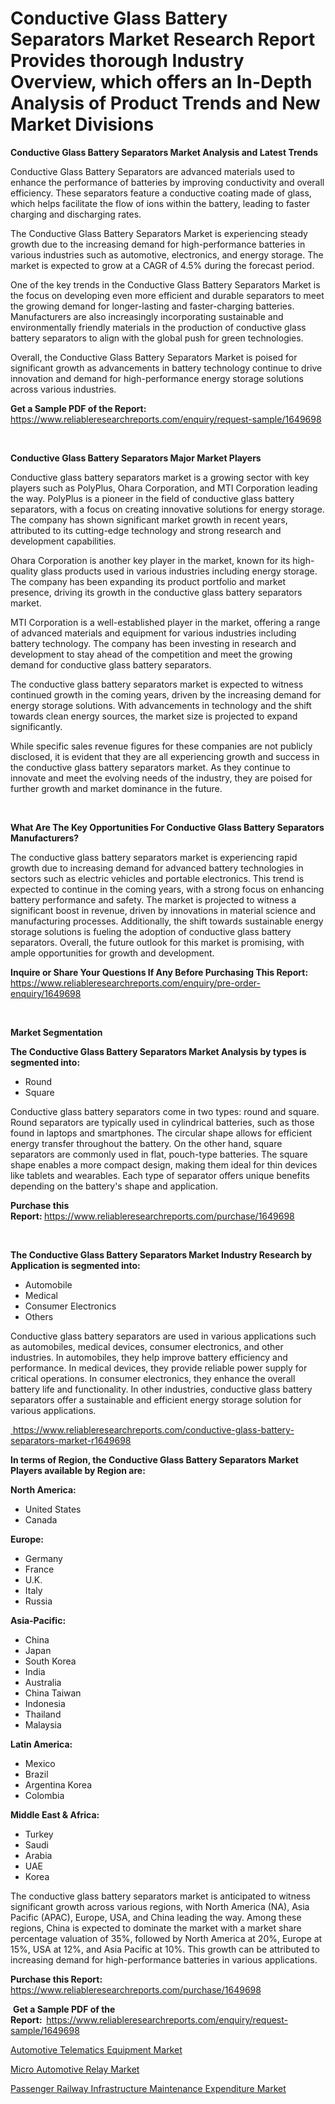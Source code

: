 <p><h1>Conductive Glass Battery Separators Market Research Report Provides thorough Industry Overview, which offers an In-Depth Analysis of Product Trends and New Market Divisions</h1></p><p><strong>Conductive Glass Battery Separators Market Analysis and Latest Trends</strong></p>
<p><p>Conductive Glass Battery Separators are advanced materials used to enhance the performance of batteries by improving conductivity and overall efficiency. These separators feature a conductive coating made of glass, which helps facilitate the flow of ions within the battery, leading to faster charging and discharging rates.</p><p>The Conductive Glass Battery Separators Market is experiencing steady growth due to the increasing demand for high-performance batteries in various industries such as automotive, electronics, and energy storage. The market is expected to grow at a CAGR of 4.5% during the forecast period.</p><p>One of the key trends in the Conductive Glass Battery Separators Market is the focus on developing even more efficient and durable separators to meet the growing demand for longer-lasting and faster-charging batteries. Manufacturers are also increasingly incorporating sustainable and environmentally friendly materials in the production of conductive glass battery separators to align with the global push for green technologies.</p><p>Overall, the Conductive Glass Battery Separators Market is poised for significant growth as advancements in battery technology continue to drive innovation and demand for high-performance energy storage solutions across various industries.</p></p>
<p><strong>Get a Sample PDF of the Report:&nbsp;</strong> <a href="https://www.reliableresearchreports.com/enquiry/request-sample/1649698">https://www.reliableresearchreports.com/enquiry/request-sample/1649698</a></p>
<p>&nbsp;</p>
<p><strong>Conductive Glass Battery Separators Major Market Players</strong></p>
<p><p>Conductive glass battery separators market is a growing sector with key players such as PolyPlus, Ohara Corporation, and MTI Corporation leading the way. PolyPlus is a pioneer in the field of conductive glass battery separators, with a focus on creating innovative solutions for energy storage. The company has shown significant market growth in recent years, attributed to its cutting-edge technology and strong research and development capabilities.</p><p>Ohara Corporation is another key player in the market, known for its high-quality glass products used in various industries including energy storage. The company has been expanding its product portfolio and market presence, driving its growth in the conductive glass battery separators market.</p><p>MTI Corporation is a well-established player in the market, offering a range of advanced materials and equipment for various industries including battery technology. The company has been investing in research and development to stay ahead of the competition and meet the growing demand for conductive glass battery separators.</p><p>The conductive glass battery separators market is expected to witness continued growth in the coming years, driven by the increasing demand for energy storage solutions. With advancements in technology and the shift towards clean energy sources, the market size is projected to expand significantly.</p><p>While specific sales revenue figures for these companies are not publicly disclosed, it is evident that they are all experiencing growth and success in the conductive glass battery separators market. As they continue to innovate and meet the evolving needs of the industry, they are poised for further growth and market dominance in the future.</p></p>
<p>&nbsp;</p>
<p><strong>What Are The Key Opportunities For Conductive Glass Battery Separators Manufacturers?</strong></p>
<p><p>The conductive glass battery separators market is experiencing rapid growth due to increasing demand for advanced battery technologies in sectors such as electric vehicles and portable electronics. This trend is expected to continue in the coming years, with a strong focus on enhancing battery performance and safety. The market is projected to witness a significant boost in revenue, driven by innovations in material science and manufacturing processes. Additionally, the shift towards sustainable energy storage solutions is fueling the adoption of conductive glass battery separators. Overall, the future outlook for this market is promising, with ample opportunities for growth and development.</p></p>
<p><strong>Inquire or Share Your Questions If Any Before Purchasing This Report:</strong> <a href="https://www.reliableresearchreports.com/enquiry/pre-order-enquiry/1649698">https://www.reliableresearchreports.com/enquiry/pre-order-enquiry/1649698</a></p>
<p>&nbsp;</p>
<p><strong>Market Segmentation</strong></p>
<p><strong>The Conductive Glass Battery Separators Market Analysis by types is segmented into:</strong></p>
<p><ul><li>Round</li><li>Square</li></ul></p>
<p><p>Conductive glass battery separators come in two types: round and square. Round separators are typically used in cylindrical batteries, such as those found in laptops and smartphones. The circular shape allows for efficient energy transfer throughout the battery. On the other hand, square separators are commonly used in flat, pouch-type batteries. The square shape enables a more compact design, making them ideal for thin devices like tablets and wearables. Each type of separator offers unique benefits depending on the battery's shape and application.</p></p>
<p><strong>Purchase this Report:&nbsp;</strong><a href="https://www.reliableresearchreports.com/purchase/1649698">https://www.reliableresearchreports.com/purchase/1649698</a></p>
<p>&nbsp;</p>
<p><strong>The Conductive Glass Battery Separators Market Industry Research by Application is segmented into:</strong></p>
<p><ul><li>Automobile</li><li>Medical</li><li>Consumer Electronics</li><li>Others</li></ul></p>
<p><p>Conductive glass battery separators are used in various applications such as automobiles, medical devices, consumer electronics, and other industries. In automobiles, they help improve battery efficiency and performance. In medical devices, they provide reliable power supply for critical operations. In consumer electronics, they enhance the overall battery life and functionality. In other industries, conductive glass battery separators offer a sustainable and efficient energy storage solution for various applications.</p></p>
<p><a href="https://www.reliableresearchreports.com/conductive-glass-battery-separators-market-r1649698">&nbsp;https://www.reliableresearchreports.com/conductive-glass-battery-separators-market-r1649698</a></p>
<p><strong>In terms of Region, the Conductive Glass Battery Separators Market Players available by Region are:</strong></p>
<p>
    <p> <strong> North America: </strong>
        <ul>
            <li>United States</li>
            <li>Canada</li>
        </ul>
        </p> 
    <p> <strong> Europe: </strong>
        <ul>
            <li>Germany</li>
            <li>France</li>
            <li>U.K.</li>
            <li>Italy</li>
            <li>Russia</li>
        </ul>
        </p> 
    <p> <strong> Asia-Pacific: </strong>
        <ul>
            <li>China</li>
            <li>Japan</li>
            <li>South Korea</li>
            <li>India</li>
            <li>Australia</li>
            <li>China Taiwan</li>
            <li>Indonesia</li>
            <li>Thailand</li>
            <li>Malaysia</li>
        </ul>
        </p> 
    <p> <strong> Latin America: </strong>
        <ul>
            <li>Mexico</li>
            <li>Brazil</li>
            <li>Argentina Korea</li>
            <li>Colombia</li>
        </ul>
        </p> 
    <p> <strong> Middle East & Africa: </strong>
        <ul>
            <li>Turkey</li>
            <li>Saudi</li>
            <li>Arabia</li>
            <li>UAE</li>
            <li>Korea</li>
        </ul>
    </p>
    </p>
<p><p>The conductive glass battery separators market is anticipated to witness significant growth across various regions, with North America (NA), Asia Pacific (APAC), Europe, USA, and China leading the way. Among these regions, China is expected to dominate the market with a market share percentage valuation of 35%, followed by North America at 20%, Europe at 15%, USA at 12%, and Asia Pacific at 10%. This growth can be attributed to increasing demand for high-performance batteries in various applications.</p></p>
<p><strong>Purchase this Report: </strong><a href="https://www.reliableresearchreports.com/purchase/1649698">https://www.reliableresearchreports.com/purchase/1649698</a></p>
<p>&nbsp;<strong>Get a Sample PDF of the Report:&nbsp;&nbsp;</strong><a href="https://www.reliableresearchreports.com/enquiry/request-sample/1649698">https://www.reliableresearchreports.com/enquiry/request-sample/1649698</a></p>
<p><strong></strong></p>
<p><p><a href="https://github.com/Graham1Dianne/Market-Research-Report-List-1/blob/main/automotive-telematics-equipment-market.md">Automotive Telematics Equipment Market</a></p><p><a href="https://github.com/velmabcooper52024/Market-Research-Report-List-1/blob/main/micro-automotive-relay-market.md">Micro Automotive Relay Market</a></p><p><a href="https://github.com/rontaybrewer02024/Market-Research-Report-List-1/blob/main/passenger-railway-infrastructure-maintenance-expenditure-market.md">Passenger Railway Infrastructure Maintenance Expenditure Market</a></p></p>